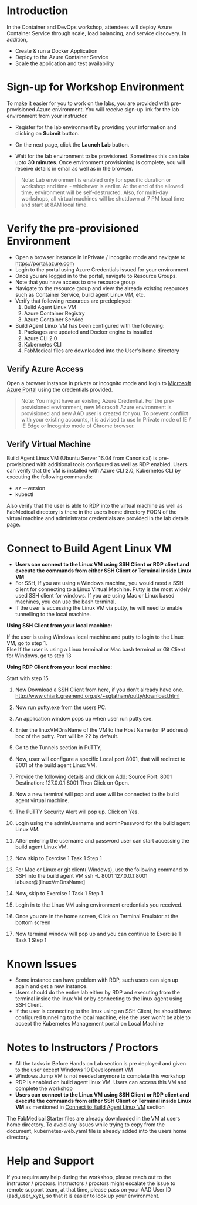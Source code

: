 # Introduction

In the Container and DevOps workshop, attendees will deploy Azure Container Service through scale, load balancing, and service discovery. 
In addition, 
* Create & run a Docker Application
* Deploy to the Azure Container Service
* Scale the application and test availability

# Sign-up for Workshop Environment

To make it easier for you to work on the labs, you are provided with pre-provisioned Azure environment. You will receive sign-up link for the lab environment from your instructor. 

* Register for the lab environment by providing your information and clicking on **Submit** button.

* On the next page, click the **Launch Lab** button.
 
* Wait for the lab environment to be provisioned. Sometimes this can take upto **30 minutes**. Once environment provisioning is complete, you will receive details in email as well as in the browser.
 
 > Note: Lab environment is enabled only for specific duration or workshop end time - whichever is earlier. At the end of the allowed time, environment will be self-destructed. Also, for multi-day workshops, all virtual machines will be shutdown at 7 PM local time and start at 8AM local time.

# Verify the pre-provisioned Environment

* Open a browser instance in InPrivate / incognito mode and navigate to https://portal.azure.com 
* Login to the portal using Azure Credentials issued for your environment.  
* Once you are logged in to the portal, navigate to Resource Groups. 
* Note that you have access to one resource group  
* Navigate to the resource group and view the already existing resources such as Container Service, build agent Linux VM, etc.
* Verify that following resources are predeployed:
  1. Build Agent Linux VM
  2. Azure Container Registry
  3. Azure Container Service
* Build Agent Linux VM has been configured with the following:
  1. Packages are updated and Docker engine is installed
  2. Azure CLI 2.0
  3. Kubernetes CLI
  4. FabMedical files are downloaded into the User's home directory

## Verify Azure Access

Open a browser instance in private or incognito mode and login to [Microsoft Azure Portal](https://portal.azure.com) using the credentials provided.

> Note: You might have an existing Azure Credential. For the pre-provisioned environment, new Microsoft Azure environment is provisioned and new AAD user is created for you. To prevent conflict with your existing accounts, it is advised to use In Private mode of IE / IE Edge or Incognito mode of Chrome browser.

## Verify Virtual Machine

Build Agent Linux VM (Ubuntu Server 16.04 from Canonical) is pre-provisioned with additional tools configured as well as RDP enabled.
Users can verify that the VM is installed with Azure CLI 2.0, Kubernetes CLI by executing the following commands:
* az --version
* kubectl 

Also verify that the user is able to RDP into the virtual machine as well as FabMedical directory is there in the users home directory
FQDN of the virtual machine and administrator credentials are provided in the lab details page.

# Connect to Build Agent Linux VM

* **Users can connect to the Linux VM using SSH Client or RDP client and execute the commands from either SSH Client or Terminal inside Linux VM**
* For SSH, If you are using a Windows machine, you would need a SSH client for connecting to a Linux Virtual Machine. Putty is the most widely used SSH client for windows. If you are using Mac or Linux based machines, you can use the bash terminal.
* If the user is accessing the Linux VM via putty, he will need to enable tunnelling to the local machine.

**Using SSH Client from your local machine:** 

If the user is using Windows local machine and putty to login to the Linux VM, go to step 1.  
Else If the user is using a Linux terminal or Mac bash terminal or Git Client for Windows, go to step 13 

 **Using RDP Client from your local machine:**
 
Start with step 15

1.	Now Download a SSH Client from here, if you don’t already have one. http://www.chiark.greenend.org.uk/~sgtatham/putty/download.html

2.	Now run putty.exe from the users PC.

3.	An application window pops up when user run putty.exe.

4.	Enter the linuxVMDnsName of the VM to the Host Name (or IP address) box of the putty. Port will be 22 by default.

5.	Go to the Tunnels section in PuTTY, 
 
6.	Now, user will configure a specific Local port 8001, that will redirect to 8001 of the build agent Linux VM. 

7.	Provide the following details and click on Add:
   Source Port: 8001
   Destination: 127.0.0.1:8001
Then Click on Open.
 
8.	Now a new terminal will pop and user will be connected to the build agent virtual machine.

9.	The PuTTY Security Alert will pop up. Click on Yes.

10.	Login using the adminUsername and adminPassword for the build agent Linux VM.
 
11.	After entering the username and password user can start accessing the build agent Linux VM.
 
12.	Now skip to Exercise 1 Task 1 Step 1

13.	For Mac or Linux or git client( Windows), use the following command to SSH into the build agent VM
ssh -L 8001:127.0.0.1:8001 labuser@[linuxVmDnsName]

14.	Now, skip to Exercise 1 Task 1 Step 1

15.	Login in to the Linux VM using environment credentials you received.
 
16.	Once you are in the home screen, Click on Terminal Emulator at the bottom screen
 
17.	Now terminal window will pop up and you can continue to Exercise 1 Task 1 Step 1


# Known Issues

* Some instance can have problem with RDP, such users can sign up again and get a new instance.
* Users should do the entire lab either by RDP and executing from the terminal inside the linux VM or by
connecting to the linux agent using SSH Client.
* If the user is connecting to the linux using an SSH Client, he should have configured tunneling to the local machine, else the user won't be able to accept the Kubernetes Management portal on Local Machine

# Notes to Instructors / Proctors

* All the tasks in Before Hands on Lab section is pre deployed and given to the user except Windows 10 Development VM
* Windows Jump VM is not needed anymore to complete this workshop
* RDP is enabled on build agent linux VM. Users can access this VM and complete the workshop
* **Users can connect to the Linux VM using SSH Client or RDP client and execute the commands from either SSH Client or Terminal inside Linux VM** as mentioned in  [Connect to Build Agent Linux VM](https://github.com/PraveenAnil/Microsoft-Cloud-Workshop/tree/master/container-and-devops#verify-azure-access) section


The FabMedical Starter files are already downloaded in the VM at users home directory.
To avoid any issues while trying to copy from the document, kubernetes-web.yaml file is already added into the users home directory.


# Help and Support

If you require any help during the workshop, please reach out to the instructor / proctors. Instructors / proctors might escalate the issue to remote support team, at that time, please pass on your AAD User ID (aad_user_xyz), so that it is easier to look up your environment.



